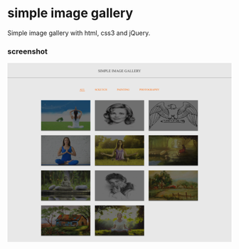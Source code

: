 # simple image gallery

<p>Simple image gallery with html, css3 and jQuery.</p>

<h3>screenshot</h3>

<img src="img/screenshot-1.png" alt="" />
